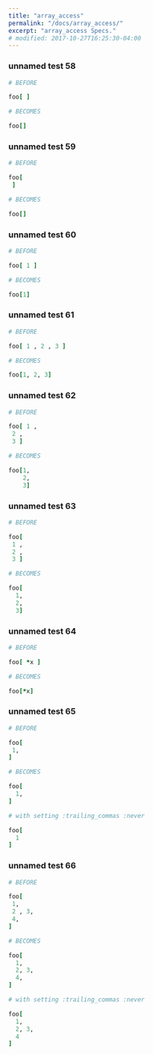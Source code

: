 ```yaml
---
title: "array_access"
permalink: "/docs/array_access/"
excerpt: "array_access Specs."
# modified: 2017-10-27T16:25:30-04:00
---
```

### unnamed test 58
```ruby
# BEFORE

foo[ ]

```
```ruby
# BECOMES

foo[]

```
### unnamed test 59
```ruby
# BEFORE

foo[
 ]

```
```ruby
# BECOMES

foo[]

```
### unnamed test 60
```ruby
# BEFORE

foo[ 1 ]

```
```ruby
# BECOMES

foo[1]

```
### unnamed test 61
```ruby
# BEFORE

foo[ 1 , 2 , 3 ]

```
```ruby
# BECOMES

foo[1, 2, 3]

```
### unnamed test 62
```ruby
# BEFORE

foo[ 1 ,
 2 ,
 3 ]

```
```ruby
# BECOMES

foo[1,
    2,
    3]

```
### unnamed test 63
```ruby
# BEFORE

foo[
 1 ,
 2 ,
 3 ]

```
```ruby
# BECOMES

foo[
  1,
  2,
  3]

```
### unnamed test 64
```ruby
# BEFORE

foo[ *x ]

```
```ruby
# BECOMES

foo[*x]

```
### unnamed test 65
```ruby
# BEFORE

foo[
 1,
]

```
```ruby
# BECOMES

foo[
  1,
]

```
```ruby
# with setting :trailing_commas :never

foo[
  1
]
```
### unnamed test 66
```ruby
# BEFORE

foo[
 1,
 2 , 3,
 4,
]

```
```ruby
# BECOMES

foo[
  1,
  2, 3,
  4,
]
```
```ruby
# with setting :trailing_commas :never

foo[
  1,
  2, 3,
  4
]
```
